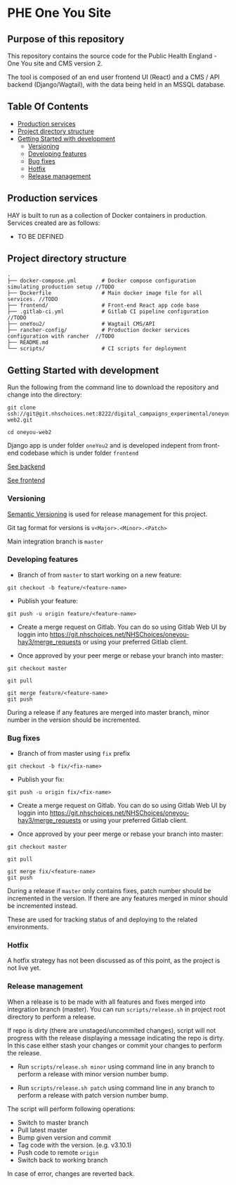 # PHE One You Site

## Purpose of this repository

This repository contains the source code for the Public Health England - One You site and CMS version 2.

The tool is composed of an end user frontend UI (React) and a CMS / API backend (Django/Wagtail), with the data being held in an MSSQL database. 


## Table Of Contents

<!-- vim-markdown-toc GitLab -->

* [Production services](#production-services)
* [Project directory structure](#project-directory-structure)
* [Getting Started with development](#getting-started-with-development)
  * [Versioning](#versioning)
  * [Developing features](#developing-features)
  * [Bug fixes](#bug-fixes)
  * [Hotfix](#hotfix)
  * [Release management](#release-management)

<!-- vim-markdown-toc -->


## Production services

HAY is built to run as a collection of Docker containers in production. Services created are as follows:

- TO BE DEFINED

## Project directory structure

```
.
├── docker-compose.yml        # Docker compose configuration simulating production setup //TODO
├── Dockerfile                # Main docker image file for all services. //TODO
├── frontend/                 # Front-end React app code base
├── .gitlab-ci.yml            # Gitlab CI pipeline configuration //TODO
├── oneYou2/                  # Wagtail CMS/API
├── rancher-config/           # Production docker services configuration with rancher  //TODO
├── README.md 
└── scripts/                  # CI scripts for deployment
```

## Getting Started with development

Run the following from the command line to download the repository and change into the directory:


```
git clone ssh://git@git.nhschoices.net:8222/digital_campaigns_experimental/oneyou-web2.git

cd oneyou-web2
```

Django app is under folder `oneYou2` and is developed indepent from front-end codebase which is under folder `frontend`


[See backend](./oneyou)

[See frontend](./frontend)


### Versioning

[Semantic Versioning](https://semver.org/) is used for release management for this project. 

Git tag format for versions is `v<Major>.<Minor>.<Patch>`

Main integration branch is `master`

### Developing features

- Branch of from `master` to start working on a new feature:

```
git checkout -b feature/<feature-name>
```

- Publish your feature:

```
git push -u origin feature/<feature-name>
```

- Create a merge request on Gitlab. You can do so using Gitlab Web UI by loggin into https://git.nhschoices.net/NHSChoices/oneyou-hay3/merge_requests  or using your preferred Gitlab client.

- Once approved by your peer merge or rebase your branch into master:

```
git checkout master
```

```
git pull
```

```
git merge feature/<feature-name>
git push
```

During a release if any features are merged into master branch, minor number in the version should be incremented.

### Bug fixes

- Branch of from master using `fix` prefix

```
git checkout -b fix/<fix-name>
```

- Publish your fix:

```
git push -u origin fix/<fix-name>
```

- Create a merge request on Gitlab. You can do so using Gitlab Web UI by loggin into https://git.nhschoices.net/NHSChoices/oneyou-hay3/merge_requests  or using your preferred Gitlab client.

- Once approved by your peer merge or rebase your branch into master:

```
git checkout master
```

```
git pull
```

```
git merge fix/<feature-name>
git push
```

During a release if `master` only contains fixes, patch number should be incremented in the version. If there are any features merged in minor should be incremented instead.

These are used for tracking status of and deploying to the related environments.


### Hotfix

A hotfix strategy has not been discussed as of this point, as the project is not live yet.

### Release management

When a release is to be made with all features and fixes merged into integration branch (master). You can run `scripts/release.sh` in project root directory to perform a release. 

If repo is dirty (there are unstaged/uncommited changes), script will not progress with the release displaying a message indicating the repo is dirty. In this case either stash your changes or commit your changes to perform the release.

- Run `scripts/release.sh minor` using command line in any branch to perform a release with minor version number bump. 

- Run `scripts/release.sh patch` using command line in any branch to perform a release with patch version number bump. 

The script will perform following operations:

- Switch to master branch
- Pull latest master
- Bump given version and commit
- Tag code with the version. (e.g. v3.10.1)
- Push code to remote `origin`
- Switch back to  working branch 

In case of error, changes are reverted back.

